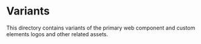 # Variants

This directory contains variants of the primary web component and custom elements logos and other related assets.
